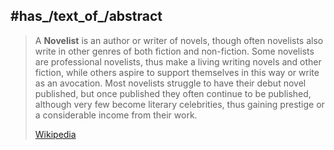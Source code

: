 

## #has_/text_of_/abstract 

> A **Novelist** is an author or writer of novels, though often novelists also write in other genres of both fiction and non-fiction. Some novelists are professional novelists, thus make a living writing novels and other fiction, while others aspire to support themselves in this way or write as an avocation. Most novelists struggle to have their debut novel published, but once published they often continue to be published, although very few become literary celebrities, thus gaining prestige or a considerable income from their work.
>
> [Wikipedia](https://en.wikipedia.org/wiki/Novelist) 

